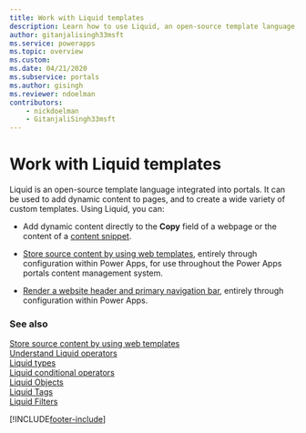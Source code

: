 ```yaml
---
title: Work with Liquid templates
description: Learn how to use Liquid, an open-source template language, into your portals.
author: gitanjalisingh33msft
ms.service: powerapps
ms.topic: overview
ms.custom: 
ms.date: 04/21/2020
ms.subservice: portals
ms.author: gisingh
ms.reviewer: ndoelman
contributors:
    - nickdoelman
    - GitanjaliSingh33msft
---
```


# Work with Liquid templates

Liquid is an open-source template language integrated into portals. It can be used to add dynamic content to pages, and to create a wide variety of custom templates. Using Liquid, you can:

- Add dynamic content directly to the **Copy** field of a webpage or the content of a [content snippet](../configure/customize-content-snippets.md).  

- [Store source content by using web templates](store-content-web-templates.md), entirely through configuration within Power Apps, for use throughout the Power Apps portals content management system.  

- [Render a website header and primary navigation bar](render-site-header-primary-navigation.md), entirely through configuration within Power Apps.  


### See also

[Store source content by using web templates](store-content-web-templates.md)  
[Understand Liquid operators](liquid-operators.md)  
[Liquid types](liquid-types.md)  
[Liquid conditional operators](liquid-conditional-operators.md)  
[Liquid Objects](liquid-objects.md)  
[Liquid Tags](liquid-tags.md)  
[Liquid Filters](liquid-filters.md)  


[!INCLUDE[footer-include](../../../includes/footer-banner.md)]